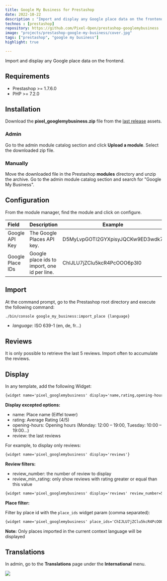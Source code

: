 ```yaml
---
title: Google My Business for Prestashop
date: 2022-10-22
description : "Import and display any Google place data on the frontend : opening hours, overall customer rating, customer reviews..."
technos : [prestashop]
repository: https://github.com/Pixel-Open/prestashop-googlemybusiness
image: "projects/prestashop-google-my-business/cover.jpg"
tags: ["prestashop", "google my business"]
highlight: true

---
```

Import and display any Google place data on the frontend.
<!-- break -->

## Requirements

- Prestashop >= 1.7.6.0
- PHP >= 7.2.0

## Installation

Download the **pixel_googlemybusiness.zip** file from the [last release](https://github.com/Pixel-Open/prestashop-googlemybusiness/releases/latest) assets.

### Admin

Go to the admin module catalog section and click **Upload a module**. Select the downloaded zip file.

### Manually

Move the downloaded file in the Prestashop **modules** directory and unzip the archive. Go to the admin module catalog section and search for "Google My Business".

## Configuration

From the module manager, find the module and click on configure.

| Field             | Description                                  | Example                          | Required |
|:------------------|:---------------------------------------------|----------------------------------|----------|
| Google API Key    | The Google Places API key.                   | D5MyLvpGOTI2GYXpisyJQCKw9ED3wdk7 | Y        |
| Google Place IDs  | Google place ids to import, one id per line. | ChIJLU7jZClu5kcR4PcOOO6p3I0      | Y        |

## Import

At the command prompt, go to the Prestashop root directory and  execute the following command:

```bash
./bin/console google_my_business:import_place {language}
```

- *language*: ISO 639-1 (en, de, fr...)

## Reviews

It is only possible to retrieve the last 5 reviews. Import often to accumulate the reviews.

## Display

In any template, add the following Widget:

```html
{widget name='pixel_googlemybusiness' display='name,rating,opening-hours,reviews'}
```

**Display excepted options:**

* name: Place name (Eiffel tower)
* rating: Average Rating (4/5)
* opening-hours: Opening hours (Monday: 12:00 – 19:00, Tuesday: 10:00 – 19:00...)
* review: the last reviews

For example, to display only reviews:

```html
{widget name='pixel_googlemybusiness' display='reviews'}
```

**Review filters:**

* review_number: the number of review to display
* review_min_rating: only show reviews with rating greater or equal than this value

```html
{widget name='pixel_googlemybusiness' display='reviews' review_number=5 review_min_rating=3}
```

**Place filter:**

Filter by place id with the `place_ids` widget param (comma separated):

```html
{widget name='pixel_googlemybusiness' place_ids='ChIJLU7jZClu5kcR4PcOOO6p3I0' display='name,rating,opening-hours,reviews'}
```

**Note:** Only places imported in the current context language will be displayed

## Translations

In admin, go to the **Translations** page under the **International** menu.

![](/news/2022/prestashop-google-my-business/screenshot.png)
